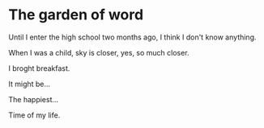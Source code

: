 # The garden of word

Until I enter the high school two months ago, I think I don't know anything.

When I was a child, sky is closer, yes, so much closer.

I broght breakfast.


It might be...

The happiest...

Time of my life.
